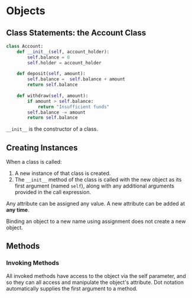 # Objects

## Class Statements: the Account Class

```python
class Account:
    def __init__(self, account_holder):
        self.balance = 0
        self.holder = account_holder
    
    def deposit(self, amount):
        self.balance =  self.balance + amount
        return self.balance
    
    def withdraw(self, amount):
        if amount > self.balance:
            return "Insufficient funds"
        self.balance -= amount
        return self.balance
```

`__init__` is the constructor of a class.

## Creating Instances

When a class is called:

1. A new instance of that class is created.
2. The `__init__` method of the class is called with the new object as its first argument (named `self`), along with any additional arguments provided in the call expression.

Any attribute can be assigned any value. A new attribute can be added at **any time**.

Binding an object to a new name using assignment does not create a new object.

## Methods

### Invoking Methods

All invoked methods have access to the object via the self parameter, and so they can all access and manipulate the object's attribute. Dot notation automatically supplies the first argument to a method.
